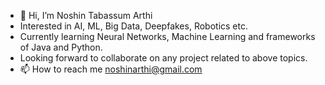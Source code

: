 - 👋 Hi, I’m Noshin Tabassum Arthi
- Interested in AI, ML, Big Data, Deepfakes, Robotics etc. 
- Currently learning Neural Networks, Machine Learning and frameworks of Java and Python.
- Looking forward to collaborate on any project related to above topics.
- 📫 How to reach me noshinarthi@gmail.com
<!---
Noshin-Arthi/Noshin-Arthi is a ✨ special ✨ repository because its `README.md` (this file) appears on your GitHub profile.
You can click the Preview link to take a look at your changes.
--->
